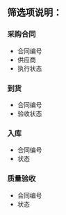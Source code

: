## 筛选项说明：
### 采购合同
- 合同编号
- 供应商
- 执行状态
### 到货
- 合同编号
- 验收状态
### 入库
- 合同编号
- 状态
### 质量验收
- 合同编号
- 状态
